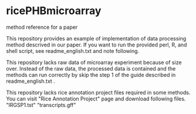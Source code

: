# ricePHBmicroarray
method reference for a paper

This repository provides an example of implementation of data processing method descrived in our paper.
If you want to run the provided perl, R, and shell script, see readme_english.txt and note following.

This repository lacks raw data of microarray experiment because of size over. 
Instead of the raw data, the processed data is contained and 
the methods can run correctly by skip the step 1 of the guide described in readme_english.txt .

This repository lacks rice annotation project files required in some methods.
You can visit "Rice Annotation Project" page and download following files.
"IRGSP1.tst"
"transcripts.gff"

